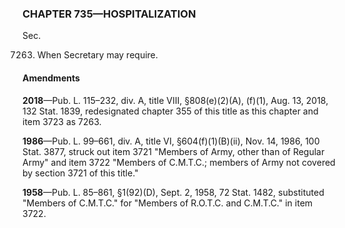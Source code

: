 ### **CHAPTER 735—HOSPITALIZATION** ###

Sec.

7263. When Secretary may require.

#### Amendments ####

**2018**—Pub. L. 115–232, div. A, title VIII, §808(e)(2)(A), (f)(1), Aug. 13, 2018, 132 Stat. 1839, redesignated chapter 355 of this title as this chapter and item 3723 as 7263.

**1986**—Pub. L. 99–661, div. A, title VI, §604(f)(1)(B)(ii), Nov. 14, 1986, 100 Stat. 3877, struck out item 3721 "Members of Army, other than of Regular Army" and item 3722 "Members of C.M.T.C.; members of Army not covered by section 3721 of this title."

**1958**—Pub. L. 85–861, §1(92)(D), Sept. 2, 1958, 72 Stat. 1482, substituted "Members of C.M.T.C." for "Members of R.O.T.C. and C.M.T.C." in item 3722.